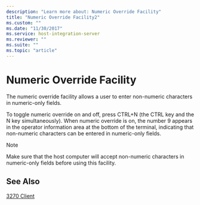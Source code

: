 ```yaml
---
description: "Learn more about: Numeric Override Facility"
title: "Numeric Override Facility2"
ms.custom: ""
ms.date: "11/30/2017"
ms.service: host-integration-server
ms.reviewer: ""
ms.suite: ""
ms.topic: "article"
---
```

# Numeric Override Facility
The numeric override facility allows a user to enter non-numeric characters in numeric-only fields.  
  
 To toggle numeric override on and off, press CTRL+N (the CTRL key and the N key simultaneously). When numeric override is on, the number 9 appears in the operator information area at the bottom of the terminal, indicating that non-numeric characters can be entered in numeric-only fields.  
  
> [!NOTE]
>  Make sure that the host computer will accept non-numeric characters in numeric-only fields before using this facility.  
  
## See Also  
 [3270 Client](../core/3270-client2.md)
